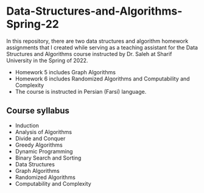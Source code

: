 # Data-Structures-and-Algorithms-Spring-22
In this repository, there are two data structures and algorithm homework assignments that I created while serving as a teaching assistant for the Data Structures and Algorithms course instructed by Dr. Saleh at Sharif University in the Spring of 2022.
- Homework 5 includes Graph Algorithms
- Homework 6 includes Randomized Algorithms and Computability and Complexity
- The course is instructed in Persian (Farsi) language.

## Course syllabus
- Induction
- Analysis of Algorithms
- Divide and Conquer
- Greedy Algorithms
- Dynamic Programming
- Binary Search and Sorting
- Data Structures
- Graph Algorithms
- Randomized Algorithms
- Computability and Complexity
